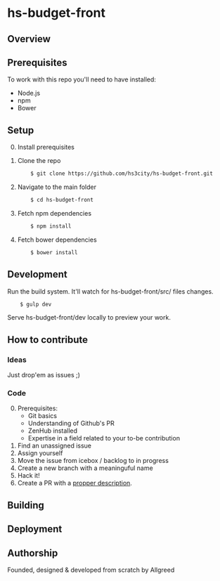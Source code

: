 # hs-budget-front

## Overview

## Prerequisites

To work with this repo you'll need to have installed:

+ Node.js
+ npm
+ Bower

## Setup

0. Install prerequisites
1. Clone the repo

    ```sh
        $ git clone https://github.com/hs3city/hs-budget-front.git
    ```    
    
2. Navigate to the main folder

    ```sh
        $ cd hs-budget-front
    ```    
    
3. Fetch npm dependencies

    ```sh
        $ npm install
    ```    
    
4. Fetch bower dependencies

    ```sh
        $ bower install
    ```
    
## Development

Run the build system. It'll watch for hs-budget-front/src/ files changes.
```sh
    $ gulp dev
```

Serve hs-budget-front/dev locally to preview your work.

## How to contribute

### Ideas
Just drop'em as issues ;)

### Code
0. Prerequisites:
    + Git basics
    + Understanding of Github's PR
    + ZenHub installed
    + Expertise in a field related to your to-be contribution
1. Find an unassigned issue
2. Assign yourself
3. Move the issue from icebox / backlog to in progress
3. Create a new branch with a meaninguful name
4. Hack it!
5. Create a PR with a [propper description](https://help.github.com/articles/closing-issues-via-commit-messages/).

## Building



## Deployment



## Authorship

Founded, designed & developed from scratch by Allgreed
